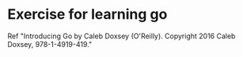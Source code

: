 # Exercise for learning go

Ref "Introducing Go by Caleb Doxsey (O'Reilly). Copyright 2016 Caleb Doxsey, 978-1-4919-419."
